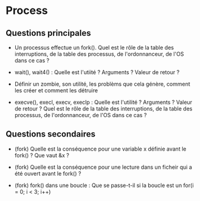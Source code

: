 # Process

## Questions principales

* Un processus effectue un fork(). Quel est le rôle de la table des
  interruptions, de la table des processus, de l'ordonnanceur, de l'OS dans ce
  cas ?

* wait(), wait4() : Quelle est l'utiité ? Arguments ? Valeur de retour ?

* Définir un zombie, son utilité, les problèms que cela génère, comment les
  créer et comment les détruire

* execve(), execl, execv, execlp : Quelle est l'utilité ? Arguments ? Valeur de
  retour ?  Quel est le rôle de la table des interruptions, 
  de la table des processus, de l'ordonnanceur, de l'OS dans ce cas ?

## Questions secondaires

* (fork) Quelle est la conséquence pour une variable x définie avant le fork() ?
  Que vaut &x ?

* (fork) Quelle est la conséquence pour une lecture dans un ficheir qui a été
  ouvert avant le fork() ?

* (fork) fork() dans une boucle : Que se passe-t-il si la boucle est un 
  for(i = 0; i < 3; i++)
